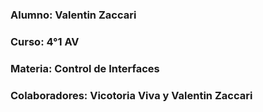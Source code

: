 

### Alumno: Valentin Zaccari
### Curso: 4°1 AV 
### Materia: Control de Interfaces

### Colaboradores: Vicotoria Viva y Valentin Zaccari
